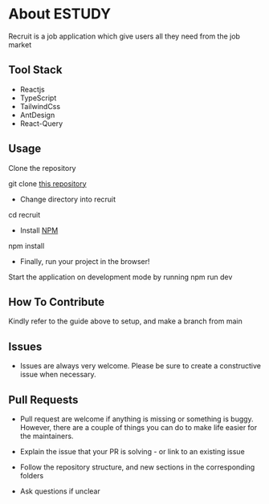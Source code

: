 # About ESTUDY

Recruit is a job application which give users all they need from the job market 

## Tool Stack

-   Reactjs
-   TypeScript
-   TailwindCss
-   AntDesign
-   React-Query

## Usage

Clone the repository

git clone [this repository](https://github.com/chimobi-justice/recruit)

-   Change directory into recruit

cd recruit

-   Install [NPM](https://nodejs.org/en/)

npm install

-   Finally, run your project in the browser!

Start the application on development mode by running npm run dev

## How To Contribute
Kindly refer to the guide above to setup, and make a branch from main

## Issues
- Issues are always very welcome. Please be sure to create a constructive issue when necessary.

## Pull Requests
- Pull request are welcome if anything is missing or something is buggy. However, there are a couple of things you can do to make life easier for the maintainers.

- Explain the issue that your PR is solving - or link to an existing issue
- Follow the repository structure, and new sections in the corresponding folders
- Ask questions if unclear
